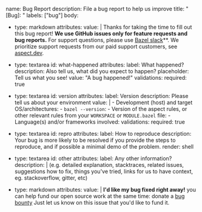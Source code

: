 name: Bug Report
description: File a bug report to help us improve
title: "[Bug]: "
labels: ["bug"]
body:
  - type: markdown
    attributes:
      value: |
        Thanks for taking the time to fill out this bug report!
        **We use GitHub issues only for feature requests and bug reports.** For support questions, please use [Bazel slack](https://slack.bazel.build)**.  We prioritize support requests from our paid support customers, see [aspect.dev](https://www.aspect.dev/services#support).

  - type: textarea
    id: what-happened
    attributes:
      label: What happened?
      description: Also tell us, what did you expect to happen?
      placeholder: Tell us what you see!
      value: "A bug happened!"
    validations:
      required: true

  - type: textarea
    id: version
    attributes:
      label: Version
      description: Please tell us about your environment
      value: |
        - Development (host) and target OS/architectures:
        - `bazel --version`: 
        - Version of the aspect rules, or other relevant rules from your `WORKSPACE` or `MODULE.bazel` file:
        - Language(s) and/or frameworks involved:
    validations:
      required: true

  - type: textarea
    id: repro
    attributes:
      label: How to reproduce
      description: Your bug is more likely to be resolved if you provide the steps to reproduce, and if possible a minimal demo of the problem.
      render: shell

  - type: textarea
    id: other
    attributes:
      label: Any other information?
      description: |
        (e.g. detailed explanation, stacktraces, related issues, suggestions how to fix, things you've tried, links for us to have context, eg. stackoverflow, gitter, etc)
  - type: markdown
    attributes:
      value: |
        **I'd like my bug fixed right away!** you can help fund our open source work at the same time: donate a [bug bounty](https://opencollective.com/aspect-build/)
        Just let us know on this issue that you'd like to fund it.
